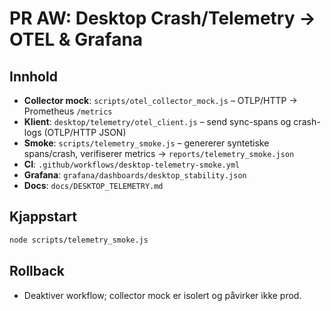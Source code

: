 # PR AW: Desktop Crash/Telemetry → OTEL & Grafana

## Innhold
- **Collector mock**: `scripts/otel_collector_mock.js` – OTLP/HTTP → Prometheus `/metrics`
- **Klient**: `desktop/telemetry/otel_client.js` – send sync-spans og crash-logs (OTLP/HTTP JSON)
- **Smoke**: `scripts/telemetry_smoke.js` – genererer syntetiske spans/crash, verifiserer metrics → `reports/telemetry_smoke.json`
- **CI**: `.github/workflows/desktop-telemetry-smoke.yml`
- **Grafana**: `grafana/dashboards/desktop_stability.json`
- **Docs**: `docs/DESKTOP_TELEMETRY.md`

## Kjappstart
```bash
node scripts/telemetry_smoke.js
```

## Rollback
- Deaktiver workflow; collector mock er isolert og påvirker ikke prod.
